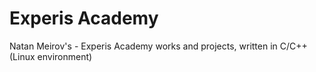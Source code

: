 # Experis Academy
Natan Meirov's - Experis Academy works and projects, written in C/C++ (Linux environment)
